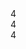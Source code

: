 <main class="au-grid">
  <div class="container-fluid">
    <div class="row">
      <div class="grids col-sm-4"><span>4</span></div>
      <div class="grids col-sm-4"><span>4</span></div>
      <div class="grids col-sm-4"><span>4</span></div>
    </div>
  </div>
</main>
